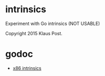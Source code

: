 # intrinsics
Experiment with Go intrinsics (NOT USABLE)

Copyright 2015 Klaus Post.

# godoc

* [x86 intrinsics](https://godoc.org/github.com/klauspost/intrinsics/x86)
